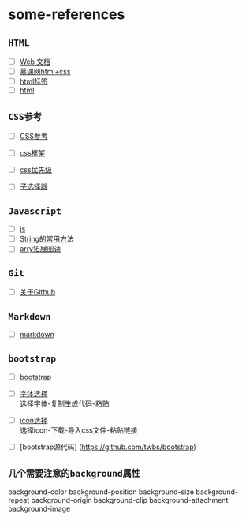 # some-references

## `HTML`
- [ ] [Web 文档](https://maxiang.io/)
- [ ] [慕课网html+css](http://www.imooc.com/learn/9)
- [ ] [html标签](https://developer.mozilla.org/zh-CN/docs/Web/HTML)
- [ ] [html](https://developer.mozilla.org/zh-CN/docs/Web/HTML)
## `CSS参考`
 - [ ] [CSS参考](https://developer.mozilla.org/zh-CN/docs/Web/CSS/Reference) 
 <!-- - [x] 已完成 -->

- [ ] [css框架](http://www.w3school.com.cn/css/css_margin_collapsing.asp)
- [ ] [css优先级](https://developer.mozilla.org/zh-CN/docs/Web/CSS/Specificity)

- [ ] [子选择器](https://developer.mozilla.org/zh-CN/docs/Web/CSS/Child_selectors)

## `Javascript`
- [ ] [js](https://developer.mozilla.org/zh-CN/docs/Learn/JavaScript/First_steps)
- [ ] [String的常用方法](https://developer.mozilla.org/zh-CN/docs/Web/JavaScript/Reference/Global_Objects/String)
- [ ] [arry拓展阅读](https://developer.mozilla.org/zh-CN/docs/Web/JavaScript/Reference/Global_Objects/Array)

## `Git`
- [ ] [关于Github](https://www.liaoxuefeng.com/wiki/0013739516305929606dd18361248578c67b8067c8c017b000/00137396287703354d8c6c01c904c7d9ff056ae23da865a000)

## `Markdown`
- [ ] [markdown](https://maxiang.io/)

## `bootstrap`
- [ ] [bootstrap](http://getbootstrap.com/docs/4.0/layout/overview/)
- [ ] [字体选择](http://www.googlefonts.cn/)<br>
      选择字体-复制生成代码-粘贴
- [ ] [icon选择](http://www.iconfont.cn/)<br>
      选择icon-下载-导入css文件-粘贴链接
- [ ] [bootstrap源代码] (https://github.com/twbs/bootstrap)



## `几个需要注意的background属性`
background-color 
background-position 
background-size 
background-repeat 
background-origin 
background-clip 
background-attachment 
background-image